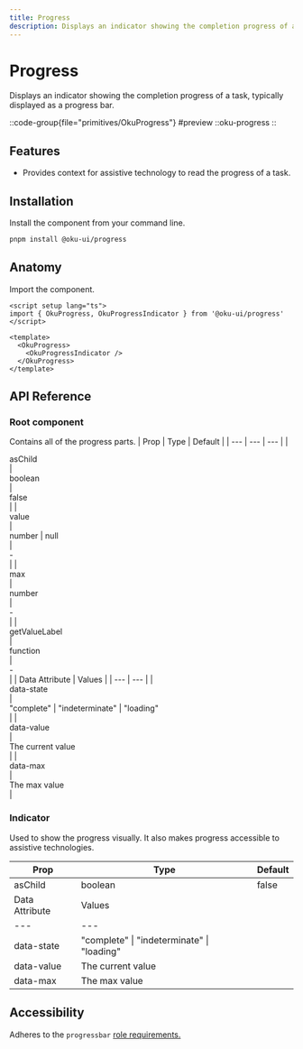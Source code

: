 ```yaml
---
title: Progress
description: Displays an indicator showing the completion progress of a task, typically displayed as a progress bar.
---
```


# Progress
Displays an indicator showing the completion progress of a task, typically displayed as a progress bar.

::code-group{file="primitives/OkuProgress"}
#preview
 ::oku-progress
::

## Features
- Provides context for assistive technology to read the progress of a task.



## Installation

Install the component from your command line.

```bash
pnpm install @oku-ui/progress
```

## Anatomy

Import the component.

```vue
<script setup lang="ts">
import { OkuProgress, OkuProgressIndicator } from '@oku-ui/progress'
</script>

<template>
  <OkuProgress>
    <OkuProgressIndicator />
  </OkuProgress>
</template>
```

## API Reference

### Root component
Contains all of the progress parts.
| Prop | Type | Default |
| --- | --- | --- |
| <div class="code">asChild</div> | <div class="code">boolean</div> | <div class="code">false</div> |
| <div class="code">value</div> | <div class="code">number \| null</div> | <div class="code">-</div> |
| <div class="code">max</div> | <div class="code">number</div> | <div class="code">-</div> |
| <div class="code">getValueLabel</div> | <div class="code">function</div> | <div class="code">-</div> |
| Data Attribute | Values |
| --- | --- |
| <div class="code">data-state</div> | <div class="code">"complete" \| "indeterminate" \| "loading"</div> |
| <div class="code">data-value</div> | <div class="code">The current value</div> |
| <div class="code">data-max</div> | <div class="code">The max value</div> |


### Indicator
Used to show the progress visually. It also makes progress accessible to assistive technologies.

| Prop | Type | Default |
| --- | --- | --- |
| <div class="code">asChild</div> | <div class="code">boolean</div> | <div class="code">false</div> |
| Data Attribute | Values |
| --- | --- |
| <div class="code">data-state</div> | <div class="code">"complete" \| "indeterminate" \| "loading"</div> |
| <div class="code">data-value</div> | <div class="code">The current value</div> |
| <div class="code">data-max</div> | <div class="code">The max value</div> |

## Accessibility
Adheres to the `progressbar` [role requirements.](https://www.w3.org/WAI/ARIA/apg/patterns/meter/)

